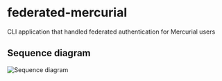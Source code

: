 # federated-mercurial


CLI application that handled federated authentication for Mercurial users

## Sequence diagram

![Sequence diagram](https://raw.githubusercontent.com/mozilla-iam/federated-mercurial/master/docs/img/sequence.png)
